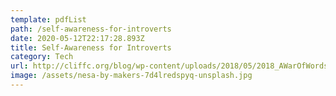 ```yaml
---
template: pdfList
path: /self-awareness-for-introverts
date: 2020-05-12T22:17:28.893Z
title: Self-Awareness for Introverts
category: Tech
url: http://cliffc.org/blog/wp-content/uploads/2018/05/2018_AWarOfWords.pdf
image: /assets/nesa-by-makers-7d4lredspyq-unsplash.jpg
---
```

